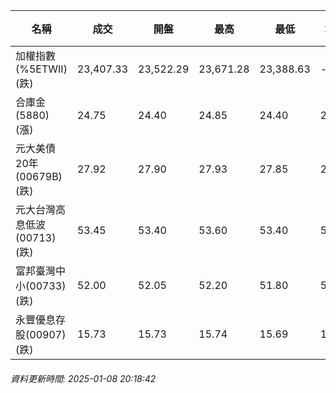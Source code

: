 | 名稱 | 成交 | 開盤 | 最高 | 最低 | 均價 | 成交金額(億) | 昨收 | 漲跌幅 | 漲跌 | 總量 | 昨量 | 振幅 |
| -------- | -------- | -------- | -------- |-------- | -------- | -------- |-------- |-------- |-------- | -------- | -------- |-------- |
|加權指數(%5ETWII) (跌)|23,407.33|23,522.29|23,671.28|23,388.63|-|3,606.69|23,651.27|1.03%|243.94|6,020,808|0|1.20%|
|合庫金(5880) (漲)|24.75|24.40|24.85|24.40|24.71|3.07|24.40|1.43%|0.35|12,428|7,990|1.84%|
|元大美債20年(00679B) (跌)|27.92|27.90|27.93|27.85|27.90|22.73|28.18|0.92%|0.26|81,475|62,849|0.28%|
|元大台灣高息低波(00713) (跌)|53.45|53.40|53.60|53.40|53.50|3.63|53.55|0.19%|0.10|6,789|8,373|0.37%|
|富邦臺灣中小(00733) (跌)|52.00|52.05|52.20|51.80|52.01|0.236|52.20|0.38%|0.20|454|1,676|0.77%|
|永豐優息存股(00907) (跌)|15.73|15.73|15.74|15.69|15.71|0.152|15.74|0.06%|0.01|964|1,351|0.32%|
###### 資料更新時間: 2025-01-08 20:18:42